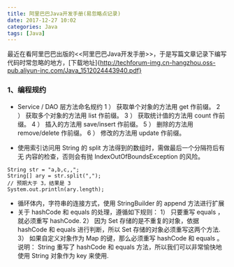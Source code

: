 ```yaml
---
title: 阿里巴巴Java开发手册(易忽略点记录)
date: 2017-12-27 10:02
categories: Java
tags: [Java]
---
```

最近在看阿里巴巴出版的<<阿里巴巴Java开发手册>>，于是写篇文章记录下编写代码时常忽略的地方，[下载地址]{http://techforum-img.cn-hangzhou.oss-pub.aliyun-inc.com/Java_1512024443940.pdf}

### 1、编程规约
- Service / DAO 层方法命名规约
1 ） 获取单个对象的方法用 get 作前缀。
2 ） 获取多个对象的方法用 list 作前缀。
3 ） 获取统计值的方法用 count 作前缀。
4 ） 插入的方法用 save/insert 作前缀。
5 ） 删除的方法用 remove/delete 作前缀。
6 ） 修改的方法用 update 作前缀。

- 使用索引访问用 String 的 split 方法得到的数组时，需做最后一个分隔符后有无
内容的检查，否则会有抛 IndexOutOfBoundsException 的风险。
```
String str = "a,b,c,,";
String[] ary = str.split(",");
// 预期大于 3，结果是 3
System.out.println(ary.length);

```
<!-- more -->
- 循环体内，字符串的连接方式，使用 StringBuilder 的 append 方法进行扩展
- 关于 hashCode 和 equals 的处理，遵循如下规则：
1） 只要重写 equals ，就必须重写 hashCode.
2） 因为 Set 存储的是不重复的对象，依据 hashCode 和 equals 进行判断，所以 Set 存储的对象必须重写这两个方法.
3） 如果自定义对象作为 Map 的键，那么必须重写 hashCode 和 equals 。
说明： String 重写了 hashCode 和 equals 方法，所以我们可以非常愉快地使用 String 对象作为 key 来使用.





